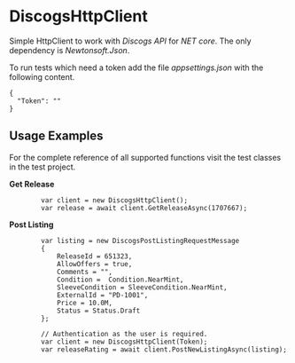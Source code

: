 # DiscogsHttpClient

Simple HttpClient to work with *Discogs API* for *NET core*. The only dependency is *Newtonsoft.Json*. 

To run tests which need a token add the file *appsettings.json* with the following content.

    {
      "Token": ""
    }

## Usage Examples ##

For the complete reference of all supported functions visit the test classes in the test project.

**Get Release**

            var client = new DiscogsHttpClient();
            var release = await client.GetReleaseAsync(1707667);

**Post Listing**

            var listing = new DiscogsPostListingRequestMessage
            {
                ReleaseId = 651323,
                AllowOffers = true,
                Comments = "",
                Condition =  Condition.NearMint,
                SleeveCondition = SleeveCondition.NearMint,
                ExternalId = "PD-1001",
                Price = 10.0M,
                Status = Status.Draft
            };

            // Authentication as the user is required.
            var client = new DiscogsHttpClient(Token);
            var releaseRating = await client.PostNewListingAsync(listing);

